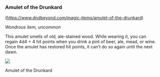 ### Amulet of the Drunkard
(https://www.dndbeyond.com/magic-items/amulet-of-the-drunkard)

_Wondrous item, uncommon_

This amulet smells of old, ale-stained wood. While wearing it, you can regain 4d4 + 4 hit points when you drink a pint of beer, ale, mead, or wine. Once the amulet has restored hit points, it can’t do so again until the next dawn.

[![](https://media.dndbeyond.com/compendium-images/egtw/yDOyqyOocErRgYJK/06-02.png)](https://media.dndbeyond.com/compendium-images/egtw/yDOyqyOocErRgYJK/06-02.png)

Amulet of the Drunkard